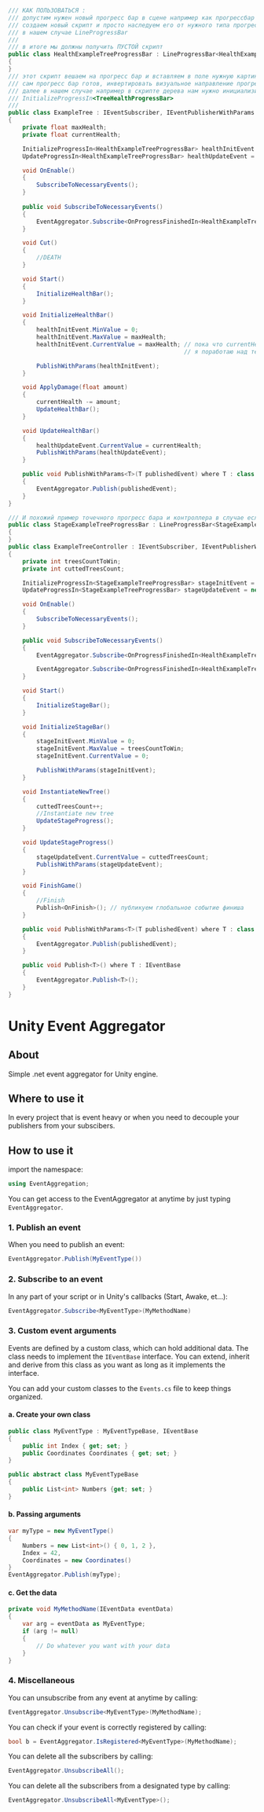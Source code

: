 ```C#
/// КАК ПОЛЬЗОВАТЬСЯ :
/// допустим нужен новый прогресс бар в сцене например как прогрессбар здоровья дерева
/// создаем новый скрипт и просто наследуем его от нужного типа прогресс бара
/// в нашем случае LineProgressBar
/// 
/// в итоге мы должны получить ПУСТОЙ скрипт
public class HealthExampleTreeProgressBar : LineProgressBar<HealthExampleTreeProgressBar>
{
}
/// этот скрипт вешаем на прогресс бар и вставляем в поле нужную картинку которая исполняет роль прогрессбара (то есть заполняется/убавляется с помощью свойства fillAmount)
/// сам прогресс бар готов, инвертировать визуальное направление прогресса можно с помощью RevertVisual
/// далее в нашем случае например в скрипте дерева нам нужно инициализировать его с помощью события следущим образом
/// InitializeProgressIn<TreeHealthProgressBar>
/// 
public class ExampleTree : IEventSubscriber, IEventPublisherWithParams
{
    private float maxHealth;
    private float currentHealth;

    InitializeProgressIn<HealthExampleTreeProgressBar> healthInitEvent = new InitializeProgressIn<HealthExampleTreeProgressBar>();
    UpdateProgressIn<HealthExampleTreeProgressBar> healthUpdateEvent = new UpdateProgressIn<HealthExampleTreeProgressBar>();

    void OnEnable()
    {
        SubscribeToNecessaryEvents();
    }
    
    public void SubscribeToNecessaryEvents()
    {
        EventAggregator.Subscribe<OnProgressFinishedIn<HealthExampleTreeProgressBar>>(Cut);
    }

    void Cut()
    {
        //DEATH
    }

    void Start()
    {
        InitializeHealthBar();
    }

    void InitializeHealthBar()
    {
        healthInitEvent.MinValue = 0;
        healthInitEvent.MaxValue = maxHealth;
        healthInitEvent.CurrentValue = maxHealth; // пока что currentHealth должен быть равен maxHealth
                                                  // я поработаю над тем чтоб было без разницы но пока в этом нужды не было

        PublishWithParams(healthInitEvent);
    }

    void ApplyDamage(float amount)
    {
        currentHealth -= amount;
        UpdateHealthBar();
    }

    void UpdateHealthBar()
    {
        healthUpdateEvent.CurrentValue = currentHealth;
        PublishWithParams(healthUpdateEvent);
    }

    public void PublishWithParams<T>(T publishedEvent) where T : class
    {
        EventAggregator.Publish(publishedEvent);
    }
}

/// И похожий пример точечного прогресс бара и контроллера в случае если например нужно срубить несколько деревьев
public class StageExampleTreeProgressBar : LineProgressBar<StageExampleTreeProgressBar>
{
}
public class ExampleTreeController : IEventSubscriber, IEventPublisherWithParams, IEventPublisherWithOutParams
{
    private int treesCountToWin;
    private int cuttedTreesCount;

    InitializeProgressIn<StageExampleTreeProgressBar> stageInitEvent = new InitializeProgressIn<StageExampleTreeProgressBar>();
    UpdateProgressIn<StageExampleTreeProgressBar> stageUpdateEvent = new UpdateProgressIn<StageExampleTreeProgressBar>();

    void OnEnable()
    {
        SubscribeToNecessaryEvents();
    }

    public void SubscribeToNecessaryEvents()
    {
        EventAggregator.Subscribe<OnProgressFinishedIn<HealthExampleTreeProgressBar>>(InstantiateNewTree); // подписка на событие завершения прогресса в HealthBar

        EventAggregator.Subscribe<OnProgressFinishedIn<HealthExampleTreeProgressBar>>(FinishGame);         // подписка на событие завершения прогресса в StageBar
    }

    void Start()
    {
        InitializeStageBar();
    }

    void InitializeStageBar()
    {
        stageInitEvent.MinValue = 0;
        stageInitEvent.MaxValue = treesCountToWin;
        stageInitEvent.CurrentValue = 0;

        PublishWithParams(stageInitEvent);
    }

    void InstantiateNewTree()
    {
        cuttedTreesCount++;
        //Instantiate new tree
        UpdateStageProgress();
    }

    void UpdateStageProgress()
    {
        stageUpdateEvent.CurrentValue = cuttedTreesCount;
        PublishWithParams(stageUpdateEvent);
    }

    void FinishGame()
    {
        //Finish
        Publish<OnFinish>(); // публикуем глобальное событие финиша
    }

    public void PublishWithParams<T>(T publishedEvent) where T : class
    {
        EventAggregator.Publish(publishedEvent);
    }

    public void Publish<T>() where T : IEventBase
    {
        EventAggregator.Publish<T>();
    }
}
```
# Unity Event Aggregator

## About

Simple .net event aggregator for Unity engine. 

## Where to use it

In every project that is event heavy or when you need to decouple your publishers from your subscibers.

## How to use it

import the namespace:  
```C#
using EventAggregation;
```

You can get access to the EventAggregator at anytime by just typing `EventAggregator`.

### 1. Publish an event

When you need to publish an event:  
```C#
EventAggregator.Publish(MyEventType())
```

### 2. Subscribe to an event

In any part of your script or in Unity's callbacks (Start, Awake, et...):  
```C#
EventAggregator.Subscribe<MyEventType>(MyMethodName)
```

### 3. Custom event arguments

Events are defined by a custom class, which can hold additional data. The class needs to implement the `IEventBase` interface. You can extend, inherit and derive from this class as you want as long as it implements the interface.

You can add your custom classes to the `Events.cs` file to keep things organized.

#### a. Create your own class

```C#
public class MyEventType : MyEventTypeBase, IEventBase
{
    public int Index { get; set; }
    public Coordinates Coordinates { get; set; }
}

public abstract class MyEventTypeBase
{
    public List<int> Numbers {get; set; }
}
```

#### b. Passing arguments

```C#
var myType = new MyEventType() 
{
    Numbers = new List<int>() { 0, 1, 2 },
    Index = 42,
    Coordinates = new Coordinates()
}
EventAggregator.Publish(myType);
```

#### c. Get the data
```C#
private void MyMethodName(IEventData eventData)
{
    var arg = eventData as MyEventType;
    if (arg != null)
    {
        // Do whatever you want with your data
    }
}
```

### 4. Miscellaneous

You can unsubscribe from any event at anytime by calling:
```C#
EventAggregator.Unsubscribe<MyEventType>(MyMethodName);
```

You can check if your event is correctly registered by calling:
```C#
bool b = EventAggregator.IsRegistered<MyEventType>(MyMethodName);
```

You can delete all the subscribers by calling:
```C#
EventAggregator.UnsubscribeAll();
```

You can delete all the subscribers from a designated type by calling:
```C#
EventAggregator.UnsubscribeAll<MyEventType>();
```